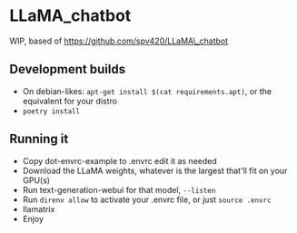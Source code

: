 # LLaMA_chatbot

WIP, based of https://github.com/spv420/LLaMA\_chatbot

## Development builds

- On debian-likes: `apt-get install $(cat requirements.apt)`, or the equivalent for your distro
- `poetry install`

## Running it
- Copy dot-envrc-example to .envrc edit it as needed
- Download the LLaMA weights, whatever is the largest that'll fit on your GPU(s)
- Run text-generation-webui for that model, `--listen`
- Run `direnv allow` to activate your .envrc file, or just `source .envrc`
- llamatrix
- Enjoy

